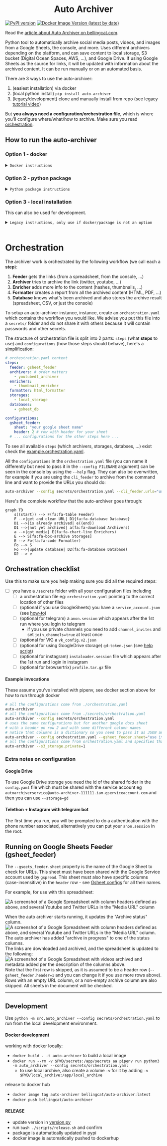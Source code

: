 <h1 align="center">Auto Archiver</h1>

[![PyPI version](https://badge.fury.io/py/auto-archiver.svg)](https://badge.fury.io/py/auto-archiver)
[![Docker Image Version (latest by date)](https://img.shields.io/docker/v/bellingcat/auto-archiver?label=version&logo=docker)](https://pypi.org/project/auto-archiver/)
<!-- ![Docker Pulls](https://img.shields.io/docker/pulls/bellingcat/auto-archiver) -->
<!-- [![PyPI download month](https://img.shields.io/pypi/dm/auto-archiver.svg)](https://pypi.python.org/pypi/auto-archiver/) -->
<!-- [![Documentation Status](https://readthedocs.org/projects/vk-url-scraper/badge/?version=latest)](https://vk-url-scraper.readthedocs.io/en/latest/?badge=latest) -->


Read the [article about Auto Archiver on bellingcat.com](https://www.bellingcat.com/resources/2022/09/22/preserve-vital-online-content-with-bellingcats-auto-archiver-tool/).


Python tool to automatically archive social media posts, videos, and images from a Google Sheets, the console, and more. Uses different archivers depending on the platform, and can save content to local storage, S3 bucket (Digital Ocean Spaces, AWS, ...), and Google Drive. If using Google Sheets as the source for links, it will be updated with information about the archived content. It can be run manually or on an automated basis.

There are 3 ways to use the auto-archiver:
1. (easiest installation) via docker
2. (local python install) `pip install auto-archiver`
3. (legacy/development) clone and manually install from repo (see legacy [tutorial video](https://youtu.be/VfAhcuV2tLQ))

But **you always need a configuration/orchestration file**, which is where you'll configure where/what/how to archive. Make sure you read [orchestration](#orchestration).


## How to run the auto-archiver

### Option 1 - docker

<details><summary><code>Docker instructions</code></summary>

[![dockeri.co](https://dockerico.blankenship.io/image/bellingcat/auto-archiver)](https://hub.docker.com/r/bellingcat/auto-archiver)

Docker works like a virtual machine running inside your computer, it isolates everything and makes installation simple. Since it is an isolated environment when you need to pass it your orchestration file or get downloaded media out of docker you will need to connect folders on your machine with folders inside docker with the `-v` volume flag.


1. install [docker](https://docs.docker.com/get-docker/)
2. pull the auto-archiver docker [image](https://hub.docker.com/r/bellingcat/auto-archiver) with `docker pull bellingcat/auto-archiver`
3. run the docker image locally in a container: `docker run --rm -v $PWD/secrets:/app/secrets -v $PWD/local_archive:/app/local_archive bellingcat/auto-archiver --config secrets/orchestration.yaml` breaking this command down:
   1. `docker run` tells docker to start a new container (an instance of the image)
   2. `--rm` makes sure this container is removed after execution (less garbage locally)
   3. `-v $PWD/secrets:/app/secrets` - your secrets folder
      1. `-v` is a volume flag which means a folder that you have on your computer will be connected to a folder inside the docker container
      2. `$PWD/secrets` points to a `secrets/` folder in your current working directory (where your console points to), we use this folder as a best practice to hold all the secrets/tokens/passwords/... you use
      3. `/app/secrets` points to the path the docker container where this image can be found
   4.  `-v $PWD/local_archive:/app/local_archive` - (optional) if you use local_storage
       1.  `-v` same as above, this is a volume instruction
       2.  `$PWD/local_archive` is a folder `local_archive/` in case you want to archive locally and have the files accessible outside docker
       3.  `/app/local_archive` is a folder inside docker that you can reference in your orchestration.yml file 

</details>

### Option 2 - python package

<details><summary><code>Python package instructions</code></summary>

1. make sure you have python 3.8 or higher installed
2. install the package `pip/pipenv/conda install auto-archiver`
3. test it's installed with `auto-archiver --help`
4. run it with your orchestration file and pass any flags you want in the command line `auto-archiver --config secrets/orchestration.yaml`
   1. if your orchestration file is inside a `secrets/` which we advise

</details>


### Option 3 - local installation
This can also be used for development.

<details><summary><code>Legacy instructions, only use if docker/package is not an option</code></summary>


Install the following locally:
1. [ffmpeg](https://www.ffmpeg.org/) must also be installed locally for this tool to work. 
2. [firefox](https://www.mozilla.org/en-US/firefox/new/) and [geckodriver](https://github.com/mozilla/geckodriver/releases) on a path folder like `/usr/local/bin`. 
3. [fonts-noto](https://fonts.google.com/noto) to deal with multiple unicode characters during selenium/geckodriver's screenshots: `sudo apt install fonts-noto -y`. 

Clone and run:
1. `git clone https://github.com/bellingcat/auto-archiver`
2. `pipenv install`
3. `pipenv run python -m src.auto_archiver --config secrets/orchestration.yaml`


</details><br/>

# Orchestration
The archiver work is orchestrated by the following workflow (we call each a **step**): 
1. **Feeder** gets the links (from a spreadsheet, from the console, ...)
2. **Archiver** tries to archive the link (twitter, youtube, ...)
3. **Enricher** adds more info to the content (hashes, thumbnails, ...)
4. **Formatter** creates a report from all the archived content (HTML, PDF, ...)
5. **Database** knows what's been archived and also stores the archive result (spreadsheet, CSV, or just the console)

To setup an auto-archiver instance, instance, create an `orchestration.yaml` which contains the workflow you would like. We advise you put this file into a `secrets/` folder and do not share it with others because it will contain passwords and other secrets. 

The structure of orchestration file is split into 2 parts: `steps` (what **steps** to use) and `configurations` (how those steps should behave), here's a simplification:
```yaml
# orchestration.yaml content
steps:
  feeder: gsheet_feeder
  archivers: # order matters
    - youtubedl_archiver
  enrichers:
    - thumbnail_enricher
  formatter: html_formatter
  storages:
    - local_storage
  databases:
    - gsheet_db

configurations:
  gsheet_feeder:
    sheet: "your google sheet name"
    header: 2 # row with header for your sheet
  # ... configurations for the other steps here ...
```

To see all available `steps` (which archivers, storages, databses, ...) exist check the [example.orchestration.yaml](example.orchestration.yaml).

All the `configurations` in the `orchestration.yaml` file (you can name it differently but need to pass it in the `--config FILENAME` argument) can be seen in the console by using the `--help` flag. They can also be overwritten, for example if you are using the `cli_feeder` to archive from the command line and want to provide the URLs you should do:

```bash
auto-archiver --config secrets/orchestration.yaml --cli_feeder.urls="url1,url2,url3"
```

Here's the complete workflow that the auto-archiver goes through:
```mermaid
graph TD
    s((start)) --> F(fa:fa-table Feeder)
    F -->|get and clean URL| D1{fa:fa-database Database}
    D1 -->|is already archived| e((end))
    D1 -->|not yet archived| a(fa:fa-download Archivers)
    a -->|got media| E(fa:fa-chart-line Enrichers)
    E --> S[fa:fa-box-archive Storages]
    E --> Fo(fa:fa-code Formatter)
    Fo --> S
    Fo -->|update database| D2(fa:fa-database Database)
    D2 --> e
```

## Orchestration checklist
Use this to make sure you help making sure you did all the required steps:
* [ ] you have a `/secrets` folder with all your configuration files including
  * [ ] a orchestration file eg: `orchestration.yaml` pointing to the correct location of other files
  * [ ] (optional if you use GoogleSheets) you have a `service_account.json` (see [how-to](https://gspread.readthedocs.io/en/latest/oauth2.html#for-bots-using-service-account))
  * [ ] (optional for telegram) a `anon.session` which appears after the 1st run where you login to telegram
    * if you use private channels you need to add `channel_invites` and set `join_channels=true` at least once
  * [ ] (optional for VK) a `vk_config.v2.json`
  * [ ] (optional for using GoogleDrive storage) `gd-token.json` (see [help script](scripts/create_update_gdrive_oauth_token.py))
  * [ ] (optional for instagram) `instaloader.session` file which appears after the 1st run and login in instagram
  * [ ] (optional for browsertrix) `profile.tar.gz` file

#### Example invocations
These assume you've installed with pipenv, see docker section above for how to run through docker

```bash
# all the configurations come from ./orchestration.yaml
auto-archiver
# all the configurations come from ./secrets/orchestration.yaml
auto-archiver --config secrets/orchestration.yaml
# uses the same configurations but for another google docs sheet 
# with a header on row 2 and with some different column names
# notice that columns is a dictionary so you need to pass it as JSON and it will override only the values provided
auto-archiver --config orchestration.yaml --gsheet_feeder.sheet="use it on another sheets doc" --gsheet_feeder.header=2 --gsheet_feeder.columns='{"url": "link"}'
# all the configurations come from orchestration.yaml and specifies that s3 files should be private
auto-archiver --s3_storage.private=1
```

### Extra notes on configuration
#### Google Drive
To use Google Drive storage you need the id of the shared folder in the `config.yaml` file which must be shared with the service account eg `autoarchiverservice@auto-archiver-111111.iam.gserviceaccount.com` and then you can use `--storage=gd`

#### Telethon + Instagram with telegram bot
The first time you run, you will be prompted to do a authentication with the phone number associated, alternatively you can put your `anon.session` in the root.


## Running on Google Sheets Feeder (gsheet_feeder)
The `--gseets_feeder.sheet` property is the name of the Google Sheet to check for URLs. 
This sheet must have been shared with the Google Service account used by `gspread`. 
This sheet must also have specific columns (case-insensitive) in the `header` row - see [Gsheet.configs](src/auto_archiver/utils/gsheet.py) for all their names.

For example, for use with this spreadsheet:

![A screenshot of a Google Spreadsheet with column headers defined as above, and several Youtube and Twitter URLs in the "Media URL" column](docs/demo-before.png)

When the auto archiver starts running, it updates the "Archive status" column.
![A screenshot of a Google Spreadsheet with column headers defined as above, and several Youtube and Twitter URLs in the "Media URL" column. The auto archiver has added "archive in progress" to one of the status columns.](docs/demo-progress.png)
The links are downloaded and archived, and the spreadsheet is updated to the following:
![A screenshot of a Google Spreadsheet with videos archived and metadata added per the description of the columns above.](docs/demo-after.png)
Note that the first row is skipped, as it is assumed to be a header row (`--gsheet_feeder.header=1` and you can change it if you use more rows above). Rows with an empty URL column, or a non-empty archive column are also skipped. All sheets in the document will be checked.


---
## Development
Use `python -m src.auto_archiver --config secrets/orchestration.yaml` to run from the local development environment.

#### Docker development
working with docker locally:
  * `docker build . -t auto-archiver` to build a local image
  * `docker run --rm -v $PWD/secrets:/app/secrets aa pipenv run python3 -m auto_archiver --config secrets/orchestration.yaml`
    * to use local archive, also create a volume `-v` for it by adding `-v $PWD/local_archive:/app/local_archive`


release to docker hub
  * `docker image tag auto-archiver bellingcat/auto-archiver:latest`
  * `docker push bellingcat/auto-archiver`

#### RELEASE
* update version in [version.py](src/auto_archiver/version.py)
* run `bash ./scripts/release.sh` and confirm
* package is automatically updated in pypi
* docker image is automatically pushed to dockerhup